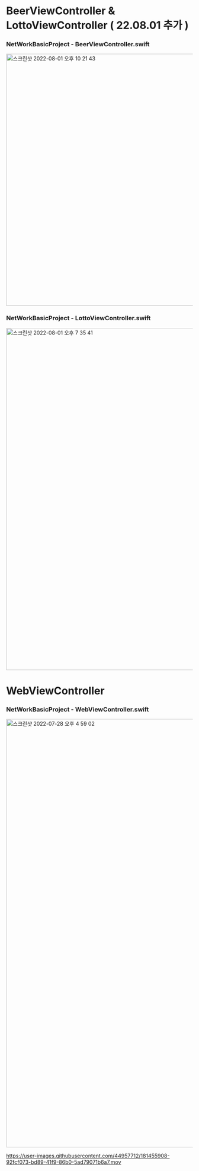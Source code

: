 # BeerViewController & LottoViewController ( 22.08.01 추가 )

### NetWorkBasicProject - BeerViewController.swift

<img width="680" alt="스크린샷 2022-08-01 오후 10 21 43" src="https://user-images.githubusercontent.com/44957712/182157705-0d2eeadf-418f-4156-bbc5-d8af1532be74.png">

### NetWorkBasicProject - LottoViewController.swift

<img width="923" alt="스크린샷 2022-08-01 오후 7 35 41" src="https://user-images.githubusercontent.com/44957712/182130428-f8932a5a-c30a-439d-8714-d470ace089f0.png">


# WebViewController


### NetWorkBasicProject - WebViewController.swift


<img width="1156" alt="스크린샷 2022-07-28 오후 4 59 02" src="https://user-images.githubusercontent.com/44957712/181453631-4bedb395-cd0a-4b18-8d88-0ee02aa10572.png">

https://user-images.githubusercontent.com/44957712/181455908-92fcf073-bd89-41f9-86b0-5ad79071b6a7.mov

